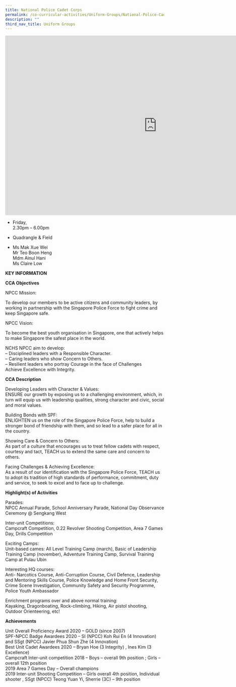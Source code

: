 ```yaml
---
title: National Police Cadet Corps
permalink: /co-curricular-activities/Uniform-Groups/National-Police-Cadet-Corps
description: ""
third_nav_title: Uniform Groups
---
```

<iframe allowfullscreen="true" height="569" width="960" frameborder="0" src="https://docs.google.com/presentation/d/e/2PACX-1vTskrgwBcfWWLMttuevkfVB3xUjA3leb5emgsTgtxvhTbBu_CPvqb2z7M7QeC6oQiEn0XCcyfeCmf9c/embed?start=false&amp;loop=false&amp;delayms=3000"></iframe>

*   Friday,  
    2.30pm – 6.00pm

  

*   Quadrangle &amp; Field

  

*   Ms Mak Xue Wei  
    Mr Teo Boon Heng  
    Mdm Ainul Hani  
    Ms Claire Low
		
**KEY INFORMATION**

**CCA Objectives**

NPCC Mission:

  

To develop our members to be active citizens and community leaders, by working in partnership with the Singapore Police Force to fight crime and keep Singapore safe.

  

NPCC Vision:

  

To become the best youth organisation in Singapore, one that actively helps to make Singapore the safest place in the world.

  

NCHS NPCC aim to develop:<br>
– Disciplined leaders with a Responsible Character.<br>
– Caring leaders who show Concern to Others.<br>
– Resilient leaders who portray Courage in the face of Challenges<br>
Achieve Excellence with Integrity.

**CCA Description**

Developing Leaders with Character &amp; Values:<br>
ENSURE our growth by exposing us to a challenging environment, which, in turn will equip us with leadership qualities, strong character and civic, social and moral values.

Building Bonds with SPF:<br>
ENLIGHTEN us on the role of the Singapore Police Force, help to build a stronger bond of friendship with them, and so lead to a safer place for all in the country.

Showing Care &amp; Concern to Others:<br>
As part of a culture that encourages us to treat fellow cadets with respect, courtesy and tact, TEACH us to extend the same care and concern to others.

Facing Challenges &amp; Achieving Excellence:<br>
As a result of our identification with the Singapore Police Force, TEACH us to adopt its tradition of high standards of performance, commitment, duty and service, to seek to excel and to face up to challenge.

**Highlight(s) of Activities**

Parades:<br>
NPCC Annual Parade, School Anniversary Parade, National Day Observance Ceremony @ Sengkang West

  

Inter-unit Competitions:<br>
Campcraft Competition, 0.22 Revolver Shooting Competition, Area 7 Games Day, Drills Competition

  

Exciting Camps:<br>
Unit-based cames: All Level Training Camp (march), Basic of Leadership Training Camp (november), Adventure Training Camp, Survival Training Camp at Pulau Ubin

  

Interesting HQ courses:<br>
Anti- Narcotics Course, Anti-Corruption Course, Civil Defence, Leadership and Mentoring Skills Course, Police Knowledge and Home Front Security, Crime Scene Investigation, Community Safety and Security Programme, Police Youth Ambassador

  

Enrichment programs over and above normal training:<br>
Kayaking, Dragonboating, Rock-climbing, Hiking, Air pistol shooting, Outdoor Orienteering, etc!

**Achievements**

Unit Overall Proficiency Award 2020 – GOLD (since 2007)<br>
SPF-NPCC Badge Awardees 2020 – SI (NPCC) Koh Rui En (4 Innovation) and SSgt (NPCC) Javier Phua Shun Zhe (4 Innovation)<br>
Best Unit Cadet Awardees 2020 – Bryan Hoe (3 Integrity) , Ines Kim (3 Excellence)<br>
Campcraft Inter-unit competition 2018 – Boys – overall 9th position ; Girls – overall 12th position<br>
2019 Area 7 Games Day – Overall champions<br>
2019 Inter-unit Shooting Competition – Girls overall 4th position, Individual shooter , SSgt (NPCC) Teong Yuan Yi, Sherrie (3C) – 9th position